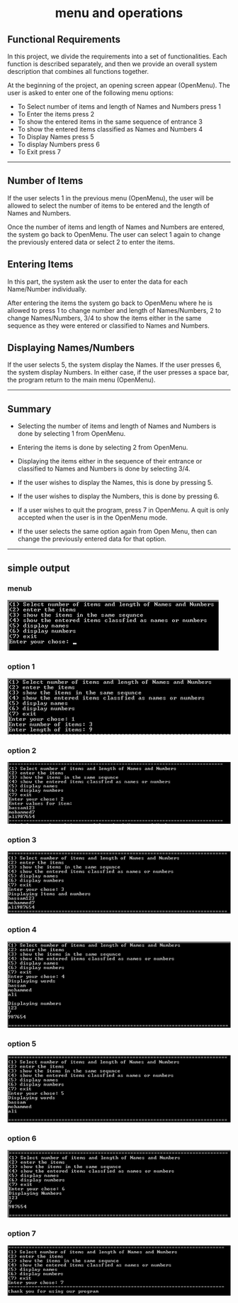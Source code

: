 <h1 align = "center" >menu and operations</h1>


## **Functional Requirements**

In this project, we divide the requirements into a set of functionalities. Each function is described separately, and then we provide an overall system description that combines all functions together.

At the beginning of the project, an opening screen appear (OpenMenu). The user is asked to enter one of the following menu options:

* To Select number of items and length of Names and Numbers press 1
* To Enter the items press 2
* To show the entered items in the same sequence of entrance 3
* To show the entered items classified as Names and Numbers 4
* To Display Names press 5
* To display Numbers press 6
* To Exit press 7

---

## **Number of Items**
If the user selects 1 in the previous menu (OpenMenu), the user will be allowed to select the number of items to be entered and the length of Names and Numbers. 

Once the number of items and length of Names and Numbers are entered, the system go back to OpenMenu. 
The user can select 1 again to change the previously entered data or select 2 to enter the items.

## **Entering Items**
In this part, the system ask the user to enter the data for each Name/Number individually. 

After entering the items the system go back to OpenMenu where he is allowed to press 1 to change number and length of Names/Numbers, 2 to change Names/Numbers, 3/4  to show the items either in the same sequence as they were entered or classified to Names and Numbers.

## **Displaying Names/Numbers**
If the user selects 5, the system display the Names. If the user presses 6, the system display Numbers.
In either case, if the user presses a space bar, the program return to the main menu (OpenMenu).   

---

## **Summary**
* Selecting the number of items and length of Names and Numbers is done by selecting 1 from OpenMenu.
* Entering the items is done by selecting 2 from OpenMenu.
* Displaying the items either in the sequence of their entrance or classified to Names and Numbers is done by selecting 3/4.
* If the user wishes to display the Names, this is done by pressing 5.
* If the user wishes to display the Numbers, this is done by pressing 6.

* If a user wishes to quit the program, press 7 in OpenMenu. A quit is only accepted when the user is in the OpenMenu mode.
* If the user selects the same option again from Open Menu, then can change the previously entered data for that option.

---

## **simple output**
### menub
<img src = "simpleOutput/m.png" />
<br>

### option 1
<img src = "simpleOutput/1.png" />
<br>

### option 2
<img src = "simpleOutput/2.png" />
<br>

### option 3
<img src = "simpleOutput/3.png" />
<br>

### option 4
<img src = "simpleOutput/4.png" />
<br>

### option 5
<img src = "simpleOutput/5.png" />
<br>

### option 6
<img src = "simpleOutput/6.png" />
<br>

### option 7
<img src = "simpleOutput/7.png" />
